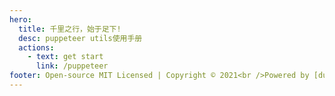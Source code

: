 ```yaml
---
hero:
  title: 千里之行，始于足下!
  desc: puppeteer utils使用手册
  actions:
    - text: get start
      link: /puppeteer
footer: Open-source MIT Licensed | Copyright © 2021<br />Powered by [dumi](https://d.umijs.org)
---
```

